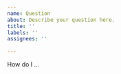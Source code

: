```yaml
---
name: Question
about: Describe your question here.
title: ''
labels: ''
assignees: ''

---
```


How do I ...
